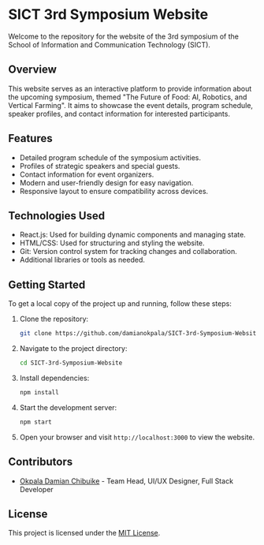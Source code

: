 # SICT 3rd Symposium Website

Welcome to the repository for the website of the 3rd symposium of the School of Information and Communication Technology (SICT).

## Overview

This website serves as an interactive platform to provide information about the upcoming symposium, themed "The Future of Food: AI, Robotics, and Vertical Farming". It aims to showcase the event details, program schedule, speaker profiles, and contact information for interested participants.

## Features

- Detailed program schedule of the symposium activities.
- Profiles of strategic speakers and special guests.
- Contact information for event organizers.
- Modern and user-friendly design for easy navigation.
- Responsive layout to ensure compatibility across devices.

## Technologies Used

- React.js: Used for building dynamic components and managing state.
- HTML/CSS: Used for structuring and styling the website.
- Git: Version control system for tracking changes and collaboration.
- Additional libraries or tools as needed.

## Getting Started

To get a local copy of the project up and running, follow these steps:

1. Clone the repository:

   ```bash
   git clone https://github.com/damianokpala/SICT-3rd-Symposium-Website
   ```

2. Navigate to the project directory:

   ```bash
   cd SICT-3rd-Symposium-Website
   ```

3. Install dependencies:

   ```bash
   npm install
   ```

4. Start the development server:

   ```bash
   npm start
   ```

5. Open your browser and visit `http://localhost:3000` to view the website.

## Contributors

- [Okpala Damian Chibuike](https://github.com/damianokpala) - Team Head, UI/UX Designer, Full Stack Developer

## License

This project is licensed under the [MIT License](LICENSE).
